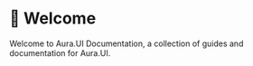 # 👋 Welcome

Welcome to Aura.UI Documentation, a collection of guides and documentation for Aura.UI.



